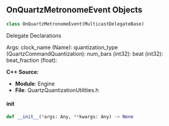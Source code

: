 ## OnQuartzMetronomeEvent Objects

```python
class OnQuartzMetronomeEvent(MulticastDelegateBase)
```

Delegate Declarations

Args:
    clock_name (Name): 
    quantization_type (QuartzCommandQuantization): 
    num_bars (int32): 
    beat (int32): 
    beat_fraction (float):

**C++ Source:**

- **Module**: Engine
- **File**: QuartzQuantizationUtilities.h

<a id="unreal.OnQuartzMetronomeEvent.__init__"></a>

#### __init__

```python
def __init__(*args: Any, **kwargs: Any) -> None
```

<a id="unreal.OnQuartzMetronomeEventBP"></a>